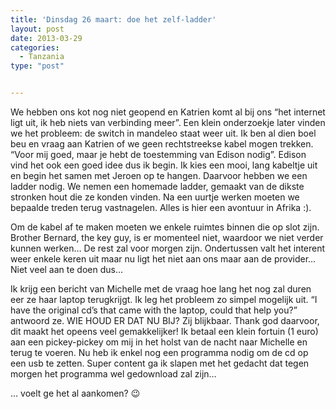 ```yaml
---
title: 'Dinsdag 26 maart: doe het zelf-ladder'
layout: post
date: 2013-03-29
categories:
  - Tanzania
type: "post"


---
```

We hebben ons kot nog niet geopend en Katrien komt al bij ons &#8220;het internet ligt uit, ik heb niets van verbinding meer&#8221;. Een klein onderzoekje later vinden we het probleem: de switch in mandeleo staat weer uit. Ik ben al dien boel beu en vraag aan Katrien of we geen rechtstreekse kabel mogen trekken. &#8220;Voor mij goed, maar je hebt de toestemming van Edison nodig&#8221;. Edison vind het ook een goed idee dus ik begin. Ik kies een mooi, lang kabeltje uit en begin het samen met Jeroen op te hangen. Daarvoor hebben we een ladder nodig. We nemen een homemade ladder, gemaakt van de dikste stronken hout die ze konden vinden. Na een uurtje werken moeten we bepaalde treden terug vastnagelen. Alles is hier een avontuur in Afrika :).

Om de kabel af te maken moeten we enkele ruimtes binnen die op slot zijn. Brother Bernard, the key guy, is er momenteel niet, waardoor we niet verder kunnen werken&#8230; De rest zal voor morgen zijn. Ondertussen valt het interent weer enkele keren uit maar nu ligt het niet aan ons maar aan de provider&#8230; Niet veel aan te doen dus&#8230;

Ik krijg een bericht van Michelle met de vraag hoe lang het nog zal duren eer ze haar laptop terugkrijgt. Ik leg het probleem zo simpel mogelijk uit. &#8220;I have the original cd&#8217;s that came with the laptop, could that help you?&#8221; antwoord ze. WIE HOUD ER DAT NU BIJ? Zij blijkbaar. Thank god daarvoor, dit maakt het opeens veel gemakkelijker! Ik betaal een klein fortuin (1 euro) aan een pickey-pickey om mij in het holst van de nacht naar Michelle en terug te voeren. Nu heb ik enkel nog een programma nodig om de cd op een usb te zetten. Super content ga ik slapen met het gedacht dat tegen morgen het programma wel gedownload zal zijn&#8230;

&#8230; voelt ge het al aankomen? 😉
